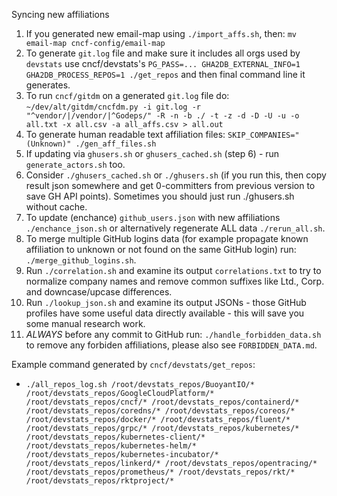 Syncing new affiliations

1. If you generated new email-map using `./import_affs.sh`, then: `mv email-map cncf-config/email-map`
2. To generate `git.log` file and make sure it includes all orgs used by `devstats` use cncf/devstats\'s `PG_PASS=... GHA2DB_EXTERNAL_INFO=1 GHA2DB_PROCESS_REPOS=1 ./get_repos` and then final command line it generates.
3. To run `cncf/gitdm` on a generated `git.log` file do: `~/dev/alt/gitdm/cncfdm.py -i git.log -r "^vendor/|/vendor/|^Godeps/" -R -n -b ./ -t -z -d -D -U -u -o all.txt -x all.csv -a all_affs.csv > all.out`
4. To generate human readable text affiliation files: `SKIP_COMPANIES="(Unknown)" ./gen_aff_files.sh`
5. If updating via `ghusers.sh` or `ghusers_cached.sh` (step 6) - run `generate_actors.sh` too.
5. Consider `./ghusers_cached.sh` or `./ghusers.sh` (if you run this, then copy result json somewhere and get 0-committers from previous version to save GH API points). Sometimes you should just run ./ghusers.sh without cache.
6. To update (enchance) `github_users.json` with new affiliations `./enchance_json.sh` or alternatively regenerate ALL data `./rerun_all.sh`.
7. To merge multiple GitHub logins data (for example propagate known affiliation to unknown or not found on the same GitHub login) run: `./merge_github_logins.sh`.
7. Run `./correlation.sh` and examine its output `correlations.txt` to try to normalize company names and remove common suffixes like Ltd., Corp. and downcase/upcase differences.
8. Run `./lookup_json.sh` and examine its output JSONs - those GitHub profiles have some useful data directly available - this will save you some manual research work.
9. *ALWAYS* before any commit to GitHub run: `./handle_forbidden_data.sh` to remove any forbiden affiliations, please also see `FORBIDDEN_DATA.md`.


Example command generated by `cncf/devstats/get_repos`:
- `./all_repos_log.sh /root/devstats_repos/BuoyantIO/* /root/devstats_repos/GoogleCloudPlatform/* /root/devstats_repos/cncf/* /root/devstats_repos/containerd/* /root/devstats_repos/coredns/* /root/devstats_repos/coreos/* /root/devstats_repos/docker/* /root/devstats_repos/fluent/* /root/devstats_repos/grpc/* /root/devstats_repos/kubernetes/* /root/devstats_repos/kubernetes-client/* /root/devstats_repos/kubernetes-helm/* /root/devstats_repos/kubernetes-incubator/* /root/devstats_repos/linkerd/* /root/devstats_repos/opentracing/* /root/devstats_repos/prometheus/* /root/devstats_repos/rkt/* /root/devstats_repos/rktproject/*`
